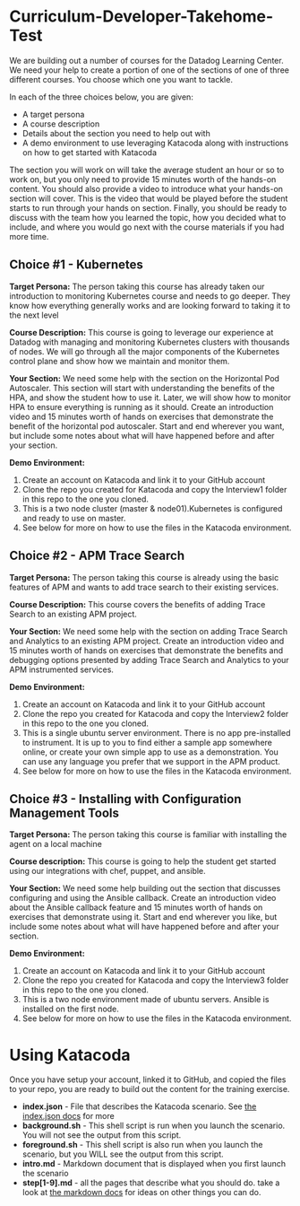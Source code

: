 # Curriculum-Developer-Takehome-Test

We are building out a number of courses for the Datadog Learning Center. We need your help to create a portion of one of the sections of one of three different courses. You choose which one you want to tackle. 

In each of the three choices below, you are given:

* A target persona
* A course description
* Details about the section you need to help out with
* A demo environment to use leveraging Katacoda along with instructions on how to get started with Katacoda

The section you will work on will take the average student an hour or so to work on, but you only need to provide 15 minutes worth of the hands-on content. You should also provide a video to introduce what your hands-on section will cover. This is the video that would be played before the student starts to run through your hands on section. Finally, you should be ready to discuss with the team how you learned the topic, how you decided what to include, and where you would go next with the course materials if you had more time.

## Choice #1 - Kubernetes

**Target Persona:** The person taking this course has already taken our introduction to monitoring Kubernetes course and needs to go deeper. They know how everything generally works and are looking forward to taking it to the next level

**Course Description:** This course is going to leverage our experience at Datadog with managing and monitoring Kubernetes clusters with thousands of nodes. We will go through all the major components of the Kubernetes control plane and show how we maintain and monitor them. 

**Your Section:** We need some help with the section on the Horizontal Pod Autoscaler. This section will start with understanding the benefits of the HPA, and show the student how to use it. Later, we will show how to monitor HPA to ensure everything is running as it should. Create an introduction video and 15 minutes worth of hands on exercises that demonstrate the benefit of the horizontal pod autoscaler. Start and end wherever you want, but include some notes about what will have happened before and after your section.

**Demo Environment:** 

1. Create an account on Katacoda and link it to your GitHub account
2. Clone the repo you created for Katacoda and copy the Interview1 folder in this repo to the one you cloned.
3. This is a two node cluster (master & node01).Kubernetes is configured and ready to use on master.
4. See below for more on how to use the files in the Katacoda environment.

## Choice #2 - APM Trace Search

**Target Persona:** The person taking this course is already using the basic features of APM and wants to add trace search to their existing services.

**Course Description:** This course covers the benefits of adding Trace Search to an existing APM project.

**Your Section:** We need some help with the section on adding Trace Search and Analytics to an existing APM project. Create an introduction video and 15 minutes worth of hands on exercises that demonstrate the benefits and debugging options presented by adding Trace Search and Analytics to your APM instrumented services.

**Demo Environment:** 

1. Create an account on Katacoda and link it to your GitHub account
2. Clone the repo you created for Katacoda and copy the Interview2 folder in this repo to the one you cloned.
3. This is a single ubuntu server environment. There is no app pre-installed to instrument. It is up to you to find either a sample app somewhere online, or create your own simple app to use as a demonstration. You can use any language you prefer that we support in the APM product.
4. See below for more on how to use the files in the Katacoda environment.

## Choice #3 - Installing with Configuration Management Tools

**Target Persona:** The person taking this course is familiar with installing the agent on a local machine

**Course description:** This course is going to help the student get started using our integrations with chef, puppet, and ansible. 

**Your Section:** We need some help building out the section that discusses configuring and using the Ansible callback. Create an introduction video about the Ansible callback feature and 15 minutes worth of hands on exercises that demonstrate using it. Start and end wherever you like, but include some notes about what will have happened before and after your section.

**Demo Environment:**

1. Create an account on Katacoda and link it to your GitHub account
2. Clone the repo you created for Katacoda and copy the Interview3 folder in this repo to the one you cloned. 
3. This is a two node environment made of ubuntu servers. Ansible is installed on the first node.
4. See below for more on how to use the files in the Katacoda environment.

# Using Katacoda

Once you have setup your account, linked it to GitHub, and copied the files to your repo, you are ready to build out the content for the training exercise.

* **index.json** - File that describes the Katacoda scenario. See [the index.json docs](https://www.katacoda.com/docs/scenarios/index-json) for more
* **background.sh** - This shell script is run when you launch the scenario. You will not see the output from this script.
* **foreground.sh** - This shell script is also run when you launch the scenario, but you WILL see the output from this script.
* **intro.md** - Markdown document that is displayed when you first launch the scenario
* **step[1-9].md** - all the pages that describe what you should do. take a look at [the markdown docs](https://www.katacoda.com/docs/scenarios/markdown-syntax) for ideas on other things you can do.